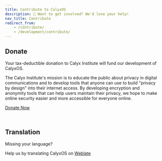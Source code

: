 ```yaml
---
title: Contribute to CalyxOS
description: 💁 Want to get involved? We'd love your help!
nav_title: Contribute
redirect_from: 
    - /contribute/
    - /development/contribute/
---
```


## Donate

Your tax-deductible donation to Calyx Institute will fund our development of CalyxOS.

The Calyx Institute's mission is to educate the public about privacy in digital communications and to develop tools that anyone can use to build "privacy by design" into their internet access. By developing encryption and anonymity tools that can help users maintain their privacy, we hope to make online security easier and more accessible for everyone online.

<a class="btn btn-outline-secondary" href="https://members.calyxinstitute.org/donate">Donate Now</a>

<br />

## Translation

Missing your language?

Help us by translating CalyxOS on [Weblate](https://hosted.weblate.org/projects/calyxos)

<br />
